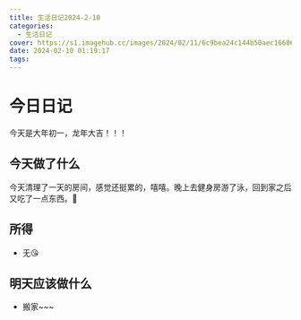 ```yaml
---
title: 生活日记2024-2-10
categories:
  - 生活日记
cover: https://s1.imagehub.cc/images/2024/02/11/6c9bea24c144b50aec16606e21716d8b.jpeg
date: 2024-02-10 01:19:17
tags:
---
```


# 今日日记
今天是大年初一，龙年大吉！！！

## 今天做了什么
今天清理了一天的房间，感觉还挺累的，嘻嘻。晚上去健身房游了泳，回到家之后又吃了一点东西。🤣

## 所得
- 无😘

## 明天应该做什么
- 搬家~~~